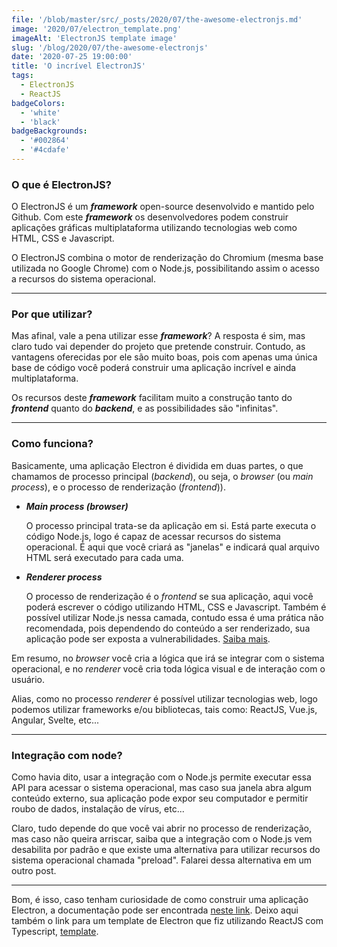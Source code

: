 ```yaml
---
file: '/blob/master/src/_posts/2020/07/the-awesome-electronjs.md'
image: '2020/07/electron_template.png'
imageAlt: 'ElectronJS template image'
slug: '/blog/2020/07/the-awesome-electronjs'
date: '2020-07-25 19:00:00'
title: 'O incrível ElectronJS'
tags:
  - ElectronJS
  - ReactJS
badgeColors:
  - 'white'
  - 'black'
badgeBackgrounds:
  - '#002864'
  - '#4cdafe'
---
```


### O que é ElectronJS?

O ElectronJS é um **_framework_** open-source desenvolvido e mantido pelo Github. Com este **_framework_** os desenvolvedores podem construir aplicações gráficas multiplataforma utilizando tecnologias web como HTML, CSS e Javascript.

O ElectronJS combina o motor de renderização do Chromium (mesma base utilizada no Google Chrome) com o Node.js, possibilitando assim o acesso a recursos do sistema operacional.

---

### Por que utilizar?

Mas afinal, vale a pena utilizar esse **_framework_**? A resposta é sim, mas claro tudo vai depender do projeto que pretende construir. Contudo, as vantagens oferecidas por ele são muito boas, pois com apenas uma única base de código você poderá construir uma aplicação incrível e ainda multiplataforma.

Os recursos deste **_framework_** facilitam muito a construção tanto do **_frontend_** quanto do **_backend_**, e as possibilidades são "infinitas".

---

### Como funciona?

Basicamente, uma aplicação Electron é dividida em duas partes, o que chamamos de processo principal (_backend_), ou seja, o _browser_ (ou _main process_), e o processo de renderização (_frontend_)).

- **_Main process (browser)_**

  O processo principal trata-se da aplicação em si. Está parte executa o código Node.js, logo é capaz de acessar recursos do sistema operacional. É aqui que você criará as "janelas" e indicará qual arquivo HTML será executado para cada uma.

- **_Renderer process_**

  O processo de renderização é o _frontend_ se sua aplicação, aqui você poderá escrever o código utilizando HTML, CSS e Javascript. Também é possível utilizar Node.js nessa camada, contudo essa é uma prática não recomendada, pois dependendo do conteúdo a ser renderizado, sua aplicação pode ser exposta a vulnerabilidades. [Saiba mais](https://www.electronjs.org/docs/tutorial/security#isolation-for-untrusted-content).

Em resumo, no _browser_ você cria a lógica que irá se integrar com o sistema operacional, e no _renderer_ você cria toda lógica visual e de interação com o usuário.

Alias, como no processo _renderer_ é possível utilizar tecnologias web, logo podemos utilizar frameworks e/ou bibliotecas, tais como: ReactJS, Vue.js, Angular, Svelte, etc...

---

### Integração com node?

Como havia dito, usar a integração com o Node.js permite executar essa API para acessar o sistema operacional, mas caso sua janela abra algum conteúdo externo, sua aplicação pode expor seu computador e permitir roubo de dados, instalação de vírus, etc...

Claro, tudo depende do que você vai abrir no processo de renderização, mas caso não queira arriscar, saiba que a integração com o Node.js vem desabilita por padrão e que existe uma alternativa para utilizar recursos do sistema operacional chamada "preload". Falarei dessa alternativa em um outro post.

---

Bom, é isso, caso tenham curiosidade de como construir uma aplicação Electron, a documentação pode ser encontrada [neste link](https://www.electronjs.org/docs). Deixo aqui também o link para um template de Electron que fiz utilizando ReactJS com Typescript, [template](https://github.com/chsjr1996/electron-reactjs-template).

